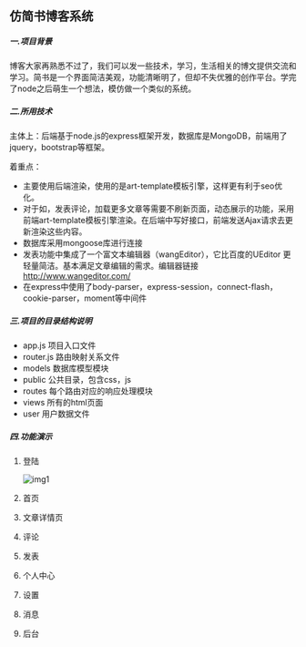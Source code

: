 ## 仿简书博客系统

##### 一.项目背景

博客大家再熟悉不过了，我们可以发一些技术，学习，生活相关的博文提供交流和学习。简书是一个界面简洁美观，功能清晰明了，但却不失优雅的创作平台。学完了node之后萌生一个想法，模仿做一个类似的系统。

##### 二.所用技术

主体上：后端基于node.js的express框架开发，数据库是MongoDB，前端用了jquery，bootstrap等框架。

着重点：

* 主要使用后端渲染，使用的是art-template模板引擎，这样更有利于seo优化。
* 对于如，发表评论，加载更多文章等需要不刷新页面，动态展示的功能，采用前端art-template模板引擎渲染。在后端中写好接口，前端发送Ajax请求去更新渲染这些内容。
* 数据库采用mongoose库进行连接
* 发表功能中集成了一个富文本编辑器（wangEditor），它比百度的UEditor 更轻量简洁。基本满足文章编辑的需求。编辑器链接<http://www.wangeditor.com/>
* 在express中使用了body-parser，express-session，connect-flash，cookie-parser，moment等中间件

##### 三.项目的目录结构说明

* app.js  项目入口文件
* router.js  路由映射关系文件
* models  数据库模型模块
* public 公共目录，包含css，js
* routes 每个路由对应的响应处理模块
* views  所有的html页面
* user 用户数据文件

##### 四.功能演示

1. 登陆

   ![img1](<https://raw.githubusercontent.com/yu2487848387/jianshuBlog/master/readmeImages/2.jpg>)

2. 首页

   

3. 文章详情页

4. 评论

5. 发表

6. 个人中心

7. 设置

8. 消息

9. 后台